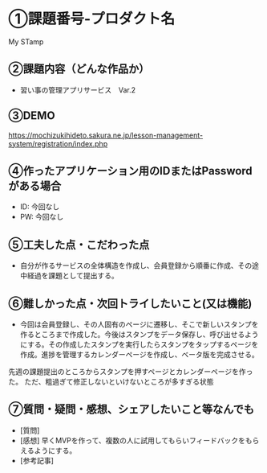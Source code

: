 # ①課題番号-プロダクト名
My STamp

## ②課題内容（どんな作品か）

- 習い事の管理アプリサービス　Var.2

## ③DEMO
https://mochizukihideto.sakura.ne.jp/lesson-management-system/registration/index.php

## ④作ったアプリケーション用のIDまたはPasswordがある場合

- ID: 今回なし
- PW: 今回なし

## ⑤工夫した点・こだわった点

- 自分が作るサービスの全体構造を作成し、会員登録から順番に作成、その途中経過を課題として提出する。

## ⑥難しかった点・次回トライしたいこと(又は機能)

- 今回は会員登録し、その人固有のページに遷移し、そこで新しいスタンプを作るところまで作成した。今後はスタンプをデータ保存し、呼び出せるようにする。その作成したスタンプを実行したらスタンプをタップするページを作成。進捗を管理するカレンダーページを作成し、ベータ版を完成させる。

先週の課題提出のところからスタンプを押すページとカレンダーページを作った。
ただ、粗過ぎて修正しないといけないところが多すぎる状態


## ⑦質問・疑問・感想、シェアしたいこと等なんでも

- [質問] 
- [感想] 早くMVPを作って、複数の人に試用してもらいフィードバックをもらえるようにする。
- [参考記事]
